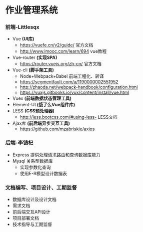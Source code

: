 # 作业管理系统

### 前端-Littlesqx

+ Vue                                                    			**(UI库)**
  + https://vuefe.cn/v2/guide/     			官方文档
  + http://www.imooc.com/learn/694             vue教程
+ Vue-router                                                             **(实现SPA)**
  + https://router.vuejs.org/zh-cn/                   官方文档
+ Vue-cli                                                                    **(脚手架工具)**
  + Node+Webpack+Babel                                前端工程化、转译
  + https://segmentfault.com/a/1190000002551952
  + http://zhaoda.net/webpack-handbook/configuration.html
  + https://vuxjs.gitbooks.io/vux/content/install/vue.html
+ Vuex                                                                       **(前端数据状态管理工具)**
+ Element-UI                                                            **(饿了么Vue组件库)**
+ LESS                                                                        **(CSS预处理器)**
  + http://less.bootcss.com/#using-less-         LESS文档
+ Ajax库                                                                     **(前后端异步交互工具)**
  + https://github.com/mzabriskie/axios

### 后端-李镇杞

+ Express								         提供处理请求路由和查询数据库能力
+ Mysql                                                                      关系型数据库
  + 实现参数化查询
  + 使用E-R模型设计数据表

### 文档编写、项目设计、工期监督

+ 数据库设计及设计文档
+ 需求文档
+ 前后端交互API设计
+ 项目部署文档
+ 技术指导与工期监督
